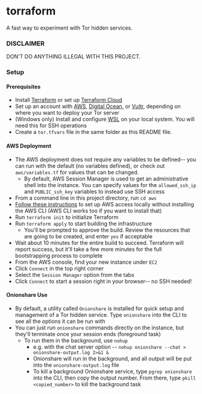 # torraform
A fast way to experiment with Tor hidden services.

### DISCLAIMER
DON'T DO ANYTHING ILLEGAL WITH THIS PROJECT.

### Setup
#### Prerequisites
- Install [Terraform](https://developer.hashicorp.com/terraform/downloads?product_intent=terraform) or set up [Terraform Cloud](https://cloud.hashicorp.com/products/terraform)
- Set up an account with [AWS](https://aws.amazon.com/), [Digital Ocean](https://www.digitalocean.com/), or [Vultr](https://www.vultr.com/), depending on where you want to deploy your Tor server
- (Windows only) Install and configure [WSL](https://learn.microsoft.com/en-us/windows/wsl/install#install-wsl-command) on your local system. You will need this for SSH operations
- Create a `tor.tfvars` file in the same folder as this README file.

#### AWS Deployment
- The AWS deployment does not require any variables to be defined-- you can run with the default (no variables defined), or check out `aws/variables.tf` for values that can be changed.
  - By default, AWS Session Manager is used to get an administrative shell into the instance. You can specify values for the `allowed_ssh_ip` and `PUBLIC_ssh_key` variables to instead use SSH access
- From a command line in this project directory, run `cd aws`
- [Follow these instructions](https://docs.aws.amazon.com/cli/latest/userguide/cli-configure-quickstart.html#cli-configure-quickstart-creds) to set up AWS access locally without installing the AWS CLI (AWS CLI works too if you want to install that)
- Run `terraform init` to initialize Terraform
- Run `terraform apply` to start building the infrastructure
  - You'll be prompted to approve the build. Review the resources that are going to be created, and enter `yes` if acceptable
- Wait about 10 minutes for the entire build to succeed. Terraform will report success, but it'll take a few more minutes for the full bootstrapping process to complete
- From the AWS console, find your new instance under `EC2`
- Click `Connect` in the top right corner
- Select the `Session Manager` option from the tabs
- Click `Connect` to start a session right in your browser-- no SSH needed!


#### Onionshare Use
- By default, a utility called `Onionshare` is installed for quick setup and management of a Tor hidden service. Type `onionshare` into the CLI to see all the options it can be run with
- You can just run `onionshare` commands directly on the instance, but they'll terminate once your session ends (foreground task)
  - To run them in the background, use `nohup`
    - e.g. with the chat server option -- `nohup onionshare --chat > onionshare-output.log 2>&1 &`
    - Onionshare will run in the background, and all output will be put into the `onionshare-output.log` file
    - To kill a background Onionshare service, type `pgrep onionshare` into the CLI, then copy the output number. From there, type `pkill <copied_number>` to kill the background task